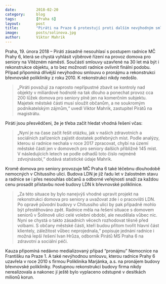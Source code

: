 ```yaml
---
date:         2018-02-20
category:     blog
tags:         [Praha 6]
layout:       post
title:        "Piráti na Praze 6 protestují proti dalším nevýhodným smlouvám na 30 let" 
image:        posts/solinova.jpg
author:       Viktor Mahrik
---
```


Praha, 19. února 2018 – Piráti zásadně nesouhlasí s postupem radnice MČ Prahy 6, která se chystá vyhlásit výběrové řízení na provoz domova pro seniory na Vítězném náměstí. Součástí smlouvy uzavřené na 30 let má být i rekonstrukce objektu, a to bez možnosti radnice ovlivnit finální podobu. Případ připomíná dřívější nevýhodnou smlouvu o pronájmu a rekonstrukci břevnovské polikliniky z roku 2010. K rekonstrukci nikdy nedošlo.
 
> „Piráti považují za naprosto nepřípustné zbavit se kontroly nad objekty v miliardové hodnotě na tak dlouho a ponechat provoz cca 200 lůžek domova pro seniory plně jen na komerčním subjektu. Majetek městské části musí sloužit občanům, a ne soukromým podnikatelským zájmům,“ uvedl Viktor Mahrik, zastupitel Pirátů na magistrátu.
 
Piráti jsou přesvědčeni, že je třeba začít hledat vhodná řešení včas: 

> „Nyní je na čase začít řešit otázku, jak v našich zdravotních a sociálních zařízeních zajistit dostatek potřebných míst. Podle analýzy, kterou si radnice nechala v roce 2017 zpracovat, chybí na území městské části jen v domovech pro seniory dalších přibližně 145 míst. V následujících letech se podle odhadů toto číslo nejméně zdvojnásobí,“ dodává statistické údaje Mahrik.
 
Kromě domova pro seniory provozuje MČ Praha 6 také léčebnu dlouhodobě nemocných v Chitussiho ulici. Budova LDN je již řadu let v žalostném stavu a radnice se i přes nesouhlas občanů a odborné veřejnosti snaží za každou cenu prosadit přístavbu nové budovy LDN k břevnovské poliklinice.
 
> „Za této situace by bylo nanejvýš vhodné upravit projekt na rekonstrukci domova pro seniory a uvažovat zde i o pracovišti LDN. Po opravě původní budovy v Chitussiho ulici by pak případně mohlo být přestěhováno zpět. Radnice měla na řešení situace s domovem seniorů v Šolínově ulici celé volební období, ale neudělala vůbec nic. Nyní se chystá o takto zásadních věcech rozhodovat těsně před volbami. S občany městské části, kteří budou přitom tvořit hlavní část klientely, záležitost vůbec neprojednala,“ popisuje jednání radnice i možná lepší řešení Ivan Hrůza, odborník Pirátů MS Praha 6 na zdravotní a sociální péči.
 
Kauza připomíná nedávno medializovaný případ “pronájmu” Nemocnice na Františku na Praze 1. A také nevýhodnou smlouvu, kterou radnice Prahy 6 uzavřela v roce 2010 s firmou Poliklinika Marjánka, a.s. na pronájem budovy břevnovské polikliniky. Postupnou rekonstrukci budovy firma nikdy nerealizovala a nakonec jí ještě bylo vyplaceno odstupné v desítkách milionů korun.
